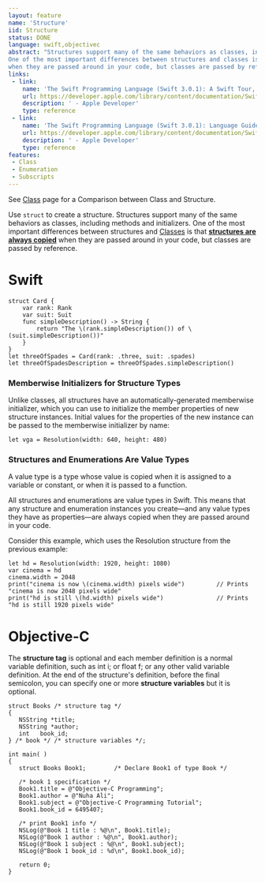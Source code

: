 ```yaml
---
layout: feature
name: 'Structure'
iid: Structure
status: DONE
language: swift,objectivec
abstract: "Structures support many of the same behaviors as classes, including methods and initializers. 
One of the most important differences between structures and classes is that structures are always copied 
when they are passed around in your code, but classes are passed by reference."
links:
 - link:
    name: 'The Swift Programming Language (Swift 3.0.1): A Swift Tour, Enumerations and Structures'
    url: https://developer.apple.com/library/content/documentation/Swift/Conceptual/Swift_Programming_Language/GuidedTour.html#//apple_ref/doc/uid/TP40014097-CH2-ID465
    description: ' - Apple Developer'
    type: reference
 - link:
    name: 'The Swift Programming Language (Swift 3.0.1): Language Guide, Classes and Structures'
    url: https://developer.apple.com/library/content/documentation/Swift/Conceptual/Swift_Programming_Language/ClassesAndStructures.html#//apple_ref/doc/uid/TP40014097-CH13-ID82
    description: ' - Apple Developer'
    type: reference
features:
 - Class
 - Enumeration
 - Subscripts
---
```


See [Class](/Class) page for a Comparison between Class and Structure.

Use `struct` to create a structure. Structures support many of the same behaviors as classes, including methods and initializers. 
One of the most important differences between structures and [Classes](/Class) is that **<u>structures are always copied</u>** 
when they are passed around in your code, but classes are passed by reference.

# Swift

```
struct Card {
    var rank: Rank
    var suit: Suit
    func simpleDescription() -> String {
        return "The \(rank.simpleDescription()) of \(suit.simpleDescription())"
    }
}
let threeOfSpades = Card(rank: .three, suit: .spades)
let threeOfSpadesDescription = threeOfSpades.simpleDescription()
```

### Memberwise Initializers for Structure Types

Unlike classes, all structures have an automatically-generated memberwise initializer, which you can use to initialize the member properties 
of new structure instances. Initial values for the properties of the new instance can be passed to the memberwise initializer by name:

```
let vga = Resolution(width: 640, height: 480)
```

### Structures and Enumerations Are Value Types
   
A value type is a type whose value is copied when it is assigned to a variable or constant, or when it is passed to a function.
   
All structures and enumerations are value types in Swift. This means that any structure and enumeration instances you create—and any value types they have as properties—are always copied when they are passed around in your code.

Consider this example, which uses the Resolution structure from the previous example:

```
let hd = Resolution(width: 1920, height: 1080)
var cinema = hd
cinema.width = 2048
print("cinema is now \(cinema.width) pixels wide")         // Prints "cinema is now 2048 pixels wide"
print("hd is still \(hd.width) pixels wide")               // Prints "hd is still 1920 pixels wide"

```


# Objective-C

The __structure tag__ is optional and each member definition is a normal variable definition, such as int i; or float f; 
or any other valid variable definition. At the end of the structure's definition, before the final semicolon, 
you can specify one or more __structure variables__ but it is optional.

```
struct Books /* structure tag */
{
   NSString *title;
   NSString *author;
   int   book_id;
} /* book */ /* structure variables */;
 
int main( )
{
   struct Books Book1;        /* Declare Book1 of type Book */
 
   /* book 1 specification */
   Book1.title = @"Objective-C Programming";
   Book1.author = @"Nuha Ali"; 
   Book1.subject = @"Objective-C Programming Tutorial";
   Book1.book_id = 6495407;

   /* print Book1 info */
   NSLog(@"Book 1 title : %@\n", Book1.title);
   NSLog(@"Book 1 author : %@\n", Book1.author);
   NSLog(@"Book 1 subject : %@\n", Book1.subject);
   NSLog(@"Book 1 book_id : %d\n", Book1.book_id);

   return 0;
}
```